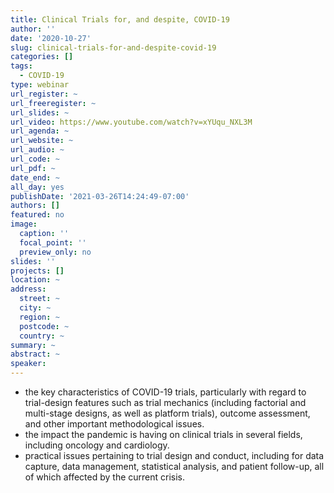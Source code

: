 ```yaml
---
title: Clinical Trials for, and despite, COVID-19
author: ''
date: '2020-10-27'
slug: clinical-trials-for-and-despite-covid-19
categories: []
tags: 
  - COVID-19
type: webinar
url_register: ~
url_freeregister: ~
url_slides: ~
url_video: https://www.youtube.com/watch?v=xYUqu_NXL3M
url_agenda: ~
url_website: ~
url_audio: ~
url_code: ~
url_pdf: ~
date_end: ~
all_day: yes
publishDate: '2021-03-26T14:24:49-07:00'
authors: []
featured: no
image:
  caption: ''
  focal_point: ''
  preview_only: no
slides: ''
projects: []
location: ~
address:
  street: ~
  city: ~
  region: ~
  postcode: ~
  country: ~
summary: ~
abstract: ~
speaker: 
---
```

<!--more-->
- the key characteristics of COVID-19 trials, particularly with regard to trial-design features such as trial mechanics (including factorial and multi-stage designs, as well as platform trials), outcome assessment, and other important methodological issues.  
- the impact the pandemic is having on clinical trials in several fields, including oncology and cardiology.  
- practical issues pertaining to trial design and conduct, including for data capture, data management, statistical analysis, and patient follow-up, all of which affected by the current crisis.  